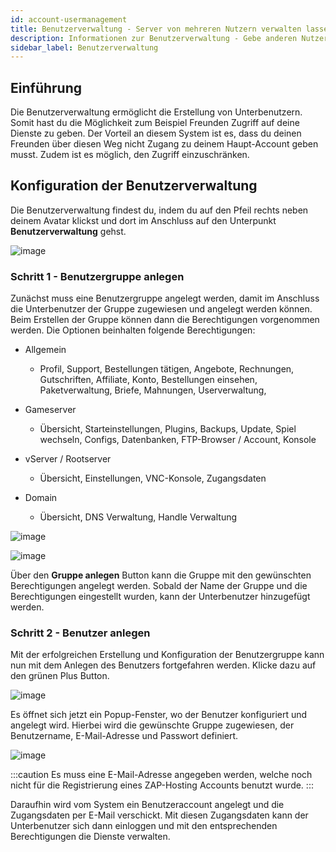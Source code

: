 ```yaml
---
id: account-usermanagement
title: Benutzerverwaltung - Server von mehreren Nutzern verwalten lassen
description: Informationen zur Benutzerverwaltung - Gebe anderen Nutzern ausgewählten Zugriff auf die Verwaltung deines Server - ZAP-Hosting.com Dokumentation
sidebar_label: Benutzerverwaltung
---
```




## Einführung

Die Benutzerverwaltung ermöglicht die Erstellung von Unterbenutzern. Somit hast du die Möglichkeit zum Beispiel Freunden Zugriff auf deine Dienste zu geben. Der Vorteil an diesem System ist es, dass du deinen Freunden über diesen Weg nicht Zugang zu deinem Haupt-Account geben musst. Zudem ist es möglich, den Zugriff einzuschränken. 



## Konfiguration der Benutzerverwaltung

Die Benutzerverwaltung findest du, indem du auf den Pfeil rechts neben deinem Avatar klickst und dort im Anschluss auf den Unterpunkt **Benutzerverwaltung** gehst.

![image](https://user-images.githubusercontent.com/13604413/159166150-ccb5e808-877a-47b6-943a-85f881da1999.png)



### Schritt 1 - Benutzergruppe anlegen

Zunächst muss eine Benutzergruppe angelegt werden, damit im Anschluss die Unterbenutzer der Gruppe zugewiesen und angelegt werden können. Beim Erstellen der Gruppe können dann die Berechtigungen vorgenommen werden. Die Optionen beinhalten folgende Berechtigungen:

- Allgemein

  - Profil, Support, Bestellungen tätigen, Angebote, Rechnungen, Gutschriften, Affiliate, Konto, Bestellungen einsehen, Paketverwaltung, Briefe, Mahnungen, Userverwaltung,

- Gameserver

  - Übersicht, Starteinstellungen, Plugins, Backups, Update, Spiel wechseln, Configs, Datenbanken, FTP-Browser / Account, Konsole

- vServer / Rootserver

  - Übersicht, Einstellungen, VNC-Konsole, Zugangsdaten

- Domain

  - Übersicht, DNS Verwaltung, Handle Verwaltung

  

![image](https://user-images.githubusercontent.com/13604413/159166160-186c0e33-7b2f-4a34-8b29-a5e76a2ea05c.png)

![image](https://user-images.githubusercontent.com/13604413/159166167-8c4a780a-fc7e-41f9-bdaa-bb510d7f231d.png)

  

Über den **Gruppe anlegen** Button kann die Gruppe mit den gewünschten Berechtigungen angelegt werden. Sobald der Name der Gruppe und die Berechtigungen eingestellt wurden, kann der Unterbenutzer hinzugefügt werden.



### Schritt 2 -  Benutzer anlegen

Mit der erfolgreichen Erstellung und Konfiguration der Benutzergruppe kann nun mit dem Anlegen des Benutzers fortgefahren werden. Klicke dazu auf den grünen Plus Button. 

  

![image](https://user-images.githubusercontent.com/13604413/159166173-be2561db-d07e-450e-98ec-49ea4ae454ef.png)

  





Es öffnet sich jetzt ein Popup-Fenster, wo der Benutzer konfiguriert und angelegt wird. Hierbei wird die gewünschte Gruppe zugewiesen, der Benutzername, E-Mail-Adresse und Passwort definiert.

![image](https://user-images.githubusercontent.com/13604413/159166187-55a3ff5e-1b7c-490f-b3b8-988a2713d0e7.png)



:::caution
 Es muss eine E-Mail-Adresse angegeben werden, welche noch nicht für die Registrierung eines ZAP-Hosting Accounts benutzt wurde. 
:::



Daraufhin wird vom System ein Benutzeraccount angelegt und die Zugangsdaten per E-Mail verschickt. Mit diesen Zugangsdaten kann der Unterbenutzer sich dann einloggen und mit den entsprechenden Berechtigungen die Dienste verwalten. 